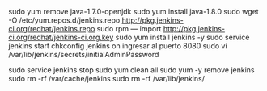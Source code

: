 sudo yum remove java-1.7.0-openjdk
sudo yum install java-1.8.0
sudo wget -O /etc/yum.repos.d/jenkins.repo http://pkg.jenkins-ci.org/redhat/jenkins.repo
sudo rpm — import http://pkg.jenkins-ci.org/redhat/jenkins-ci.org.key
sudo yum install jenkins -y
sudo service jenkins start
chkconfig jenkins on
ingresar al puerto 8080
sudo vi /var/lib/jenkins/secrets/initialAdminPassword

sudo service jenkins stop
sudo yum clean all
sudo yum -y remove jenkins
sudo rm -rf /var/cache/jenkins
sudo rm -rf /var/lib/jenkins/
